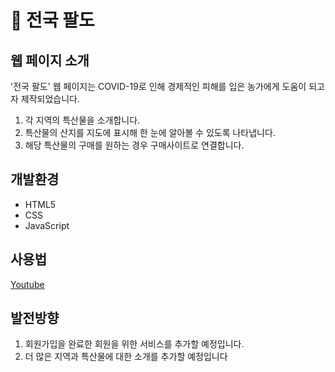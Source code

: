# 🌄 전국 팔도
## 웹 페이지 소개
'전국 팔도' 웹 페이지는 COVID-19로 인해 경제적인 피해를 입은 농가에게 도움이 되고자 제작되었습니다.
1. 각 지역의 특산물을 소개합니다.
2. 특산물의 산지를 지도에 표시해 한 눈에 알아볼 수 있도록 나타냅니다.
3. 해당 특산물의 구매를 원하는 경우 구매사이트로 연결합니다.
  
## 개발환경
+ HTML5
+ CSS
+ JavaScript

## 사용법
[Youtube](https://youtu.be/PqijLqAbicc)

## 발전방향
1. 회원가입을 완료한 회원을 위한 서비스를 추가할 예정입니다.
2. 더 많은 지역과 특산물에 대한 소개를 추가할 예정입니다
